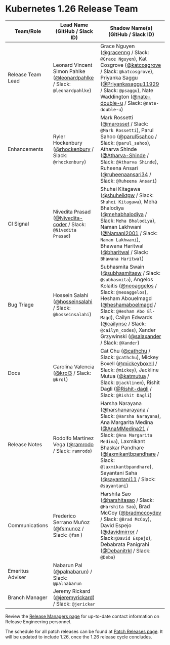 # Kubernetes 1.26 Release Team

| **Team/Role** | **Lead Name** (**GitHub / Slack ID**) | **Shadow Name(s) (GitHub / Slack ID)** |
|----------|----------------------------------|----------------------------------------|
| Release Team Lead | Leonard Vincent Simon Pahlke ([@leonardpahlke](https://github.com/leonardpahlke) / Slack: `@leonardpahlke`) | Grace Nguyen ([@gracenng](https://github.com/gracenng) / Slack: `@Grace Nguyen`), Kat Cosgrove ([@katcosgrove](https://github.com/katcosgrove) / Slack: `@katcosgrove`), Priyanka Saggu ([@Priyankasaggu11929](https://github.com/Priyankasaggu11929) / Slack: `@psaggu`), Nate Waddington ([@nate-double-u](https://github.com/nate-double-u) / Slack: `@nate-double-u`) |
| Enhancements | Ryler Hockenbury ([@rhockenbury](https://github.com/rhockenbury) / Slack: `@rhockenbury`) | Mark Rossetti ([@marosset](https://github.com/marosset) / Slack: `@Mark Rossetti`), Parul Sahoo ([@parul5sahoo](https://github.com/parul5sahoo) / Slack: `@parul_sahoo`), Atharva Shinde ([@Atharva-Shinde](https://github.com/Atharva-Shinde) / Slack: `@Atharva Shinde`), Ruheena Ansari ([@ruheenaansari34](https://github.com/ruheenaansari34) / Slack: `@Ruheena Ansari`) |
| CI Signal | Nivedita Prasad ([@Nivedita-coder](https://github.com/Nivedita-coder) / Slack: `@Nivedita Prasad`) | Shuhei Kitagawa ([@shuheiktgw](https://github.com/shuheiktgw) / Slack: `Shuhei Kitagawa`), Meha Bhalodiya ([@mehabhalodiya](https://github.com/mehabhalodiya) / Slack: `Meha Bhalodiya`), Naman Lakhwani ([@Namanl2001](https://github.com/Namanl2001) / Slack: `Naman Lakhwani`), Bhawana Haritwal ([@bharitwal](https://github.com/bharitwal) / Slack: `Bhawana Haritwal`) |
| Bug Triage | Hossein Salahi ([@hosseinsalahi](https://github.com/hosseinsalahi) / Slack: `@hosseinsalahi`) | Subhasmita Swain ([@subhasmitasw](https://github.com/subhasmitasw) / Slack: `@subhasmita`), Angelos Kolaitis ([@neoaggelos](https://github.com/neoaggelos) / Slack: `@neoaggelos`), Hesham Abouelmagd ([@heshamaboelmagd](https://github.com/heshamaboelmagd) / Slack: `@Hesham Abo El-Magd`), Cailyn Edwards ([@cailynse](https://github.com/cailynse) / Slack: `@cailyn_codes`), Xander Grzywinski ([@salaxander](https://github.com/salaxander) / Slack: `@Xander`) |
| Docs | Carolina Valencia ([@krol3](https://github.com/krol3) / Slack: `@krol`) | Cat Chu ([@cathchu](https://github.com/cathchu) / Slack: `@cathchu`), Mickey Boxell ([@mickeyboxell](https://github.com/mickeyboxell) / Slack: `@mickey`), Jackline Mutua ([@katmutua](https://github.com/katmutua) / Slack: `@jacklinem`), Rishit Dagli ([@Rishit-dagli](https://github.com/Rishit-dagli) / Slack: `@Rishit Dagli`) |
| Release Notes | Rodolfo Martínez Vega ([@ramrodo](https://github.com/ramrodo) / Slack: `ramrodo`) | Harsha Narayana ([@harshanarayana](https://github.com/harshanarayana) / Slack: `@Harsha Narayana`), Ana Margarita Medina ([@AnaMMedina21](https://github.com/AnaMMedina21) / Slack: `@Ana Margarita Medina`), Laxmikant Bhaskar Pandhare ([@laxmikantbpandhare](https://github.com/laxmikantbpandhare) / Slack: `@laxmikantbpandhare`), Sayantani Saha ([@sayantani11](https://github.com/sayantani11) / Slack: `@sayantani`) |
| Communications | Frederico Serrano Muñoz ([@fsmunoz](https://github.com/fsmunoz) / Slack: `@fsm` ) | Harshita Sao ([@harshitasao](https://github.com/harshitasao) / Slack: `@Harshita Sao`), Brad McCoy ([@bradmccoydev](https://github.com/bradmccoydev) / Slack: `@Brad McCoy`), David Espejo ([@davidmirror](https://github.com/davidmirror-ops) / Slack:`@David Espejo`), Debabrata Panigrahi ([@Debanitrkl](https://github.com/Debanitrkl]) / Slack: `@Deba`) |
| Emeritus Adviser | Nabarun Pal ([@palnabarun](https://github.com/palnabarun)) / Slack: `@palnabarun` | |
| Branch Manager | Jeremy Rickard ([@jeremyrickard](https://github.com/jeremyrickard)) / Slack: `@jerickar` |  |

Review the [Release Managers page](https://github.com/kubernetes/website/blob/main/content/en/releases/release-managers.md) for up-to-date contact information on Release Engineering personnel.

The schedule for all patch releases can be found at [Patch Releases page](https://github.com/kubernetes/website/blob/main/content/en/releases/patch-releases.md). It will be updated to include 1.26, once the 1.26 release cycle concludes.
